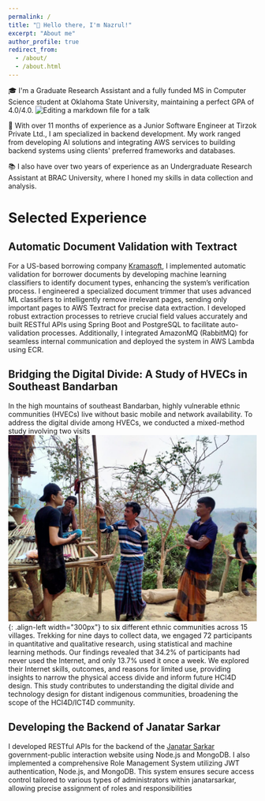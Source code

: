 ```yaml
---
permalink: /
title: "👋 Hello there, I'm Nazrul!"
excerpt: "About me"
author_profile: true
redirect_from:
  - /about/
  - /about.html
---
```




🎓 I'm a Graduate Research Assistant and a fully funded MS in Computer Science student at Oklahoma State University, maintaining a perfect GPA of 4.0/4.0. ![Editing a markdown file for a talk](/oo.JPG)

💼 With over 11 months of experience as a Junior Software Engineer at Tirzok Private Ltd., I am specialized in backend development. My work ranged from developing AI solutions and integrating AWS services to building backend systems using clients' preferred frameworks and databases.


📚 I also have over two years of experience as an Undergraduate Research Assistant at BRAC University, where I honed my skills in data collection and analysis.

# Selected Experience

## Automatic Document Validation with Textract

For a US-based borrowing company [Kramasoft](https://kramasoft.com/landing), I implemented automatic validation for borrower documents by developing machine learning classifiers to identify document types, enhancing the system’s verification process. I engineered a specialized document trimmer that uses advanced ML classifiers to intelligently remove irrelevant pages, sending only important pages to AWS Textract for precise data extraction. I developed robust extraction processes to retrieve crucial field values accurately and built RESTful APIs using Spring Boot and PostgreSQL to facilitate auto-validation processes. Additionally, I integrated AmazonMQ (RabbitMQ) for seamless internal communication and deployed the system in AWS Lambda using ECR. 

## Bridging the Digital Divide: A Study of HVECs in Southeast Bandarban
In the high mountains of southeast Bandarban, highly vulnerable ethnic communities (HVECs) live without basic mobile and network availability. To address the digital divide among HVECs, we conducted a mixed-method study involving two visits ![Illustration of combining vision and language modalities](images/o.jpg){: .align-left width="300px"} to six different ethnic communities across 15 villages. Trekking for nine days to collect data, we engaged 72 participants in quantitative and qualitative research, using statistical and machine learning methods. Our findings revealed that 34.2% of participants had never used the Internet, and only 13.7% used it once a week. We explored their Internet skills, outcomes, and reasons for limited use, providing insights to narrow the physical access divide and inform future HCI4D design. This study contributes to understanding the digital divide and technology design for distant indigenous communities, broadening the scope of the HCI4D/ICT4D community.

## Developing the Backend of Janatar Sarkar

I developed RESTful APIs for the backend of the [Janatar Sarkar](https://janatarsarkar.gov.bd/) government-public interaction website using Node.js and MongoDB. I also implemented a comprehensive Role Management System utilizing JWT authentication, Node.js, and MongoDB. This system ensures secure access control tailored to various types of administrators within janatarsarkar, allowing precise assignment of roles and responsibilities